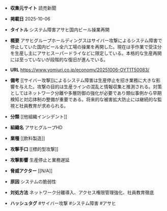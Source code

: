 - **収集元サイト**
読売新聞

- **掲載日**
2025-10-06

- **タイトル**
システム障害アサヒ国内ビール操業再開

- **概要**
アサヒグループホールディングスはサイバー攻撃によるシステム障害で停止していた国内ビール全六工場の操業を再開した。現在は手作業で受注分を生産し主にアサヒスーパードライなどに限定している。本格的な生産再開には至っていないが段階的な復旧が進んでいる。

- **URL**
https://www.yomiuri.co.jp/economy/20251006-OYT1T50083/

- **備考**
[[サイバー攻撃]]によるシステム障害は生産停止を招き業務に大きな影響を与えた。攻撃の目的は生産ラインの混乱と情報収集と推測される。対策としてはネットワーク分離や多層防御の強化が必要であり類似事例から早期検知と対応体制の整備が重要である。将来的な被害拡大防止には継続的な監視と社員教育が求められる。

- **分類**
[[他組織インシデント]]

- **組織名**
アサヒグループHD

- **業種**
[[飲料製造]]

- **攻撃手口**
[[標的型攻撃]]

- **攻撃影響**
生産停止と業務遅延

- **脅威アクター**
[[N/A]]

- **原因**
システムの脆弱性

- **対処方法**
ネットワーク分離導入、アクセス権限管理強化、社員教育徹底

- **ハッシュタグ**
#サイバー攻撃 #システム障害 #アサヒ
